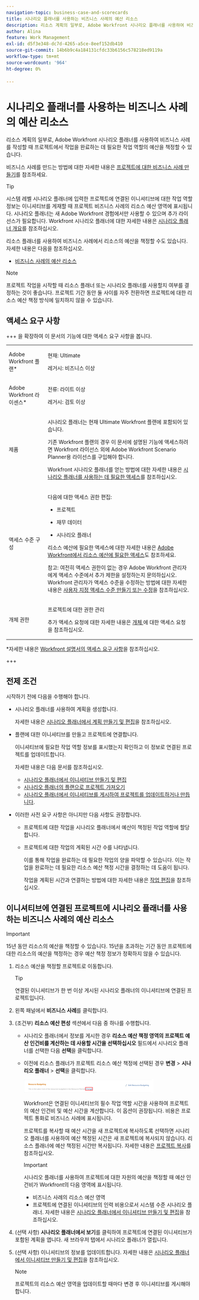 ```yaml
---
navigation-topic: business-case-and-scorecards
title: 시나리오 플래너를 사용하는 비즈니스 사례의 예산 리소스
description: 리소스 계획의 일부로, Adobe Workfront 시나리오 플래너를 사용하여 비즈니스 사례를 작성할 때 프로젝트에서 작업을 완료하는 데 필요한 작업 역할의 예산을 책정할 수 있습니다.
author: Alina
feature: Work Management
exl-id: d5f3e348-dc7d-4265-a5ce-8eef152db410
source-git-commit: 14b6b9c4a184131cfdc33b6156c578218ed9119a
workflow-type: tm+mt
source-wordcount: '964'
ht-degree: 0%

---
```


# 시나리오 플래너를 사용하는 비즈니스 사례의 예산 리소스

<!--Audited: 06/2025-->

리소스 계획의 일부로, Adobe Workfront 시나리오 플래너를 사용하여 비즈니스 사례를 작성할 때 프로젝트에서 작업을 완료하는 데 필요한 작업 역할의 예산을 책정할 수 있습니다.

비즈니스 사례를 만드는 방법에 대한 자세한 내용은 [프로젝트에 대한 비즈니스 사례 만들기](../../../manage-work/projects/define-a-business-case/create-business-case.md)를 참조하세요.

>[!TIP]
>
>시스템 레벨 시나리오 플래너에 입력한 프로젝트에 연결된 이니셔티브에 대한 작업 역할 정보는 이니셔티브를 게재할 때 프로젝트 비즈니스 사례의 리소스 예산 영역에 표시됩니다. 시나리오 플래너는 새 Adobe Workfront 경험에서만 사용할 수 있으며 추가 라이선스가 필요합니다. Workfront 시나리오 플래너에 대한 자세한 내용은 [시나리오 플래너 개요](../../../scenario-planner/scenario-planner-overview.md)를 참조하십시오.

리소스 플래너를 사용하여 비즈니스 사례에서 리소스의 예산을 책정할 수도 있습니다. 자세한 내용은 다음을 참조하십시오.

* [비즈니스 사례의 예산 리소스](../../../manage-work/projects/define-a-business-case/budget-resources-in-business-case.md)
  <!--* [Budget resources by project in the Resource Planner](../../../resource-mgmt/resource-planning/budget-by-project-resource-planner-d.md)-->

>[!NOTE]
>
>프로젝트 작업을 시작할 때 리소스 플래너 또는 시나리오 플래너를 사용할지 여부를 결정하는 것이 좋습니다. 프로젝트 기간 동안 둘 사이를 자주 전환하면 프로젝트에 대한 리소스 예산 책정 방식에 일치하지 않을 수 있습니다.

## 액세스 요구 사항

+++ 을 확장하여 이 문서의 기능에 대한 액세스 요구 사항을 봅니다.

<table style="table-layout:auto"> 
 <col> 
 </col> 
 <col> 
 </col> 
 <tbody> 
  <tr> 
   <td role="rowheader"><p>Adobe Workfront 플랜*</p></td> 
   <td><p>현재: Ultimate</p> 
   <p>레거시: 비즈니스 이상</p> </td> 
  </tr> 
  <tr> 
   <td role="rowheader"><p>Adobe Workfront 라이센스*</p></td> 
   <td><p>전류: 라이트 이상 
   <p>레거시: 검토 이상</p> </td> 
  </tr> 
  <tr> 
   <td role="rowheader"><p>제품</p></td> 
   <td><p>시나리오 플래너는 현재 Ultimate Workfront 플랜에 포함되어 있습니다.</p> 
   <p>기존 Workfront 플랜의 경우 이 문서에 설명된 기능에 액세스하려면 Workfront 라이선스 외에 Adobe Workfront Scenario Planner용 라이선스를 구입해야 합니다.</p> <p>Workfront 시나리오 플래너를 얻는 방법에 대한 자세한 내용은 <a href="../../../scenario-planner/access-needed-to-use-sp.md" class="MCXref xref">시나리오 플래너를 사용하는 데 필요한 액세스</a>를 참조하십시오. </p> </td> 
  </tr> 
  <tr> 
   <td role="rowheader"><p>액세스 수준 구성</p></td> 
   <td> <p>다음에 대한 액세스 권한 편집: </p> 
    <ul> 
     <li> <p>프로젝트</p> </li> 
     <li> <p>재무 데이터</p> </li> 
     <li> <p>시나리오 플래너 </p> </li> 
    </ul> <p>리소스 예산에 필요한 액세스에 대한 자세한 내용은 <a href="../../../resource-mgmt/resource-planning/access-needed-to-budget-resources.md" class="MCXref xref">Adobe Workfront에서 리소스 예산에 필요한 액세스</a>도 참조하세요.</p> <p>참고: 여전히 액세스 권한이 없는 경우 Adobe Workfront 관리자에게 액세스 수준에서 추가 제한을 설정하는지 문의하십시오. Workfront 관리자가 액세스 수준을 수정하는 방법에 대한 자세한 내용은 <a href="../../../administration-and-setup/add-users/configure-and-grant-access/create-modify-access-levels.md" class="MCXref xref">사용자 지정 액세스 수준 만들기 또는 수정</a>을 참조하십시오.</p> </td> 
  </tr> 
  <tr> 
   <td role="rowheader"><p>개체 권한</p></td> 
   <td> <p>프로젝트에 대한 권한 관리</p> <p>추가 액세스 요청에 대한 자세한 내용은 <a href="../../../workfront-basics/grant-and-request-access-to-objects/request-access.md" class="MCXref xref">개체 </a>에 대한 액세스 요청 을 참조하십시오.</p> </td> 
  </tr> 
 </tbody> 
</table>

*자세한 내용은 [Workfront 설명서의 액세스 요구 사항](/help/quicksilver/administration-and-setup/add-users/access-levels-and-object-permissions/access-level-requirements-in-documentation.md)을 참조하십시오.

+++

## 전제 조건

시작하기 전에 다음을 수행해야 합니다.

* 시나리오 플래너를 사용하여 계획을 생성합니다.

  자세한 내용은 [시나리오 플래너에서 계획 만들기 및 편집](../../../scenario-planner/create-and-edit-plans.md)을 참조하십시오.

* 플랜에 대한 이니셔티브를 만들고 프로젝트에 연결합니다.

  이니셔티브에 필요한 작업 역할 정보를 표시했는지 확인하고 이 정보로 연결된 프로젝트를 업데이트합니다.

  자세한 내용은 다음 문서를 참조하십시오.

   * [시나리오 플래너에서 이니셔티브 만들기 및 편집](../../../scenario-planner/create-and-edit-initiatives.md)
   * [시나리오 플래너의 플랜으로 프로젝트 가져오기](../../../scenario-planner/import-projects-to-plans.md)
   * [시나리오 플래너에서 이니셔티브를 게시하여 프로젝트를 업데이트하거나 만듭니다](../../../scenario-planner/publish-scenarios-update-projects.md).

* 이러한 사전 요구 사항은 아니지만 다음 사항도 권장합니다.

   * 프로젝트에 대한 작업을 시나리오 플래너에서 예산이 책정된 작업 역할에 할당합니다.
   * 프로젝트에 대한 작업의 계획된 시간 수를 나타냅니다.

     이를 통해 작업을 완료하는 데 필요한 작업의 양을 파악할 수 있습니다. 이는 작업을 완료하는 데 필요한 리소스 예산 책정 시간을 결정하는 데 도움이 됩니다.

     작업을 계획된 시간과 연결하는 방법에 대한 자세한 내용은 [작업 편집](../../../manage-work/tasks/manage-tasks/edit-tasks.md)을 참조하십시오.

## 이니셔티브에 연결된 프로젝트에 시나리오 플래너를 사용하는 비즈니스 사례의 예산 리소스

>[!IMPORTANT]
>
>15년 동안 리소스의 예산을 책정할 수 있습니다. 15년을 초과하는 기간 동안 프로젝트에 대한 리소스의 예산을 책정하는 경우 예산 책정 정보가 정확하지 않을 수 있습니다.
><!--
><MadCap:conditionalText data-mc-conditions="QuicksilverOrClassic.Draft mode">>
>(is this still accurate for the Scenario Planner?)>
></MadCap:conditionalText>>
>-->

1. 리소스 예산을 책정할 프로젝트로 이동합니다.

   >[!TIP]
   >
   >연결된 이니셔티브가 한 번 이상 게시된 시나리오 플래너의 이니셔티브에 연결된 프로젝트입니다.

1. 왼쪽 패널에서 **비즈니스 사례**&#x200B;를 클릭합니다.
1. (조건부) **리소스 예산 편성** 섹션에서 다음 중 하나를 수행합니다.

   * 시나리오 플래너에서 정보를 게시한 경우 **리소스 예산 책정 영역의 프로젝트 예산 인건비를 계산하는 데 사용할 시간을 선택하십시오** 필드에서 시나리오 플래너를 선택한 다음 **선택**&#x200B;을 클릭합니다.

     <!--![Business case in Resource Planner with Choose button](assets/business-case-sp-selected-with-choose-button-350x121.png)-->

   * 이전에 리소스 플래너가 프로젝트 리소스 예산 책정에 선택된 경우 **변경** > **시나리오 플래너** > **선택**&#x200B;을 클릭합니다.

     ![시나리오 플래너의 비즈니스 사례(선택 단추 포함)](assets/business-case-rp-selected-change-option-to-switch-to-sp-highlighted-350x37.png)

     Workfront은 연결된 이니셔티브의 필수 작업 역할 시간을 사용하여 프로젝트의 예산 인건비 및 예산 시간을 계산합니다. 이 옵션이 권장됩니다. 비용은 프로젝트 통화로 비즈니스 사례에 표시됩니다.

     프로젝트를 복사할 때 예산 시간을 새 프로젝트에 복사하도록 선택하면 시나리오 플래너를 사용하여 예산 책정된 시간은 새 프로젝트에 복사되지 않습니다. 리소스 플래너에 예산 책정된 시간만 복사됩니다. 자세한 내용은 [프로젝트 복사](../manage-projects/copy-project.md)를 참조하십시오.

     >[!IMPORTANT]
     >
     >시나리오 플래너를 사용하여 프로젝트에 대한 자원의 예산을 책정할 때 예산 인건비가 Workfront의 다음 영역에 표시됩니다.
     >
     >   
     >   
     >   * 비즈니스 사례의 리소스 예산 영역
     >   * 프로젝트에 연결된 이니셔티브의 인력 비용으로서 시스템 수준 시나리오 플래너. 자세한 내용은 [시나리오 플래너에서 이니셔티브 만들기 및 편집](../../../scenario-planner/create-and-edit-initiatives.md)을 참조하십시오.
     >   
     >

1. (선택 사항) **시나리오 플래너에서 보기**&#x200B;를 클릭하여 프로젝트에 연결된 이니셔티브가 포함된 계획을 엽니다. 새 브라우저 탭에서 시나리오 플래너가 열립니다.
1. (선택 사항) 이니셔티브의 정보를 업데이트합니다. 자세한 내용은 [시나리오 플래너에서 이니셔티브 만들기 및 편집](../../../scenario-planner/create-and-edit-initiatives.md)을 참조하십시오.

   >[!NOTE]
   >
   >프로젝트의 리소스 예산 영역을 업데이트할 때마다 변경 후 이니셔티브를 게시해야 합니다.

